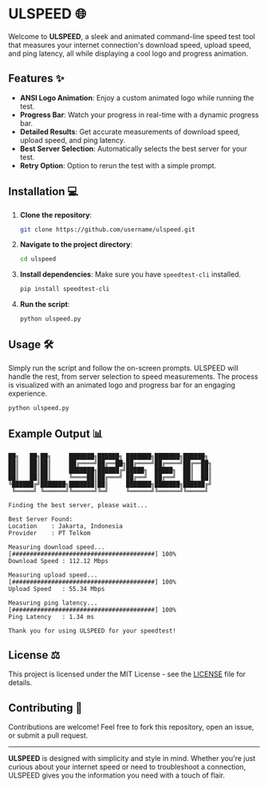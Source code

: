 # ULSPEED 🌐

Welcome to **ULSPEED**, a sleek and animated command-line speed test tool that measures your internet connection's download speed, upload speed, and ping latency, all while displaying a cool logo and progress animation.

## Features ✨

- **ANSI Logo Animation**: Enjoy a custom animated logo while running the test.
- **Progress Bar**: Watch your progress in real-time with a dynamic progress bar.
- **Detailed Results**: Get accurate measurements of download speed, upload speed, and ping latency.
- **Best Server Selection**: Automatically selects the best server for your test.
- **Retry Option**: Option to rerun the test with a simple prompt.

## Installation 💻

1. **Clone the repository**:
   ```bash
   git clone https://github.com/username/ulspeed.git
   ```
2. **Navigate to the project directory**:
   ```bash
   cd ulspeed
   ```
3. **Install dependencies**:
   Make sure you have `speedtest-cli` installed.
   ```bash
   pip install speedtest-cli
   ```
4. **Run the script**:
   ```bash
   python ulspeed.py
   ```

## Usage 🛠️

Simply run the script and follow the on-screen prompts. ULSPEED will handle the rest, from server selection to speed measurements. The process is visualized with an animated logo and progress bar for an engaging experience.

```bash
python ulspeed.py
```

## Example Output 📊

```
██╗   ██╗██╗     ███████╗██████╗ ███████╗███████╗██████╗ 
██║   ██║██║     ██╔════╝██╔══██╗██╔════╝██╔════╝██╔══██╗
██║   ██║██║     ███████╗██████╔╝█████╗  █████╗  ██║  ██║
██║   ██║██║     ╚════██║██╔═══╝ ██╔══╝  ██╔══╝  ██║  ██║
╚██████╔╝███████╗███████║██║     ███████╗███████╗██████╔╝
 ╚═════╝ ╚══════╝╚══════╝╚═╝     ╚══════╝╚══════╝╚═════╝ 

Finding the best server, please wait...

Best Server Found:
Location    : Jakarta, Indonesia
Provider    : PT Telkom

Measuring download speed...
[########################################] 100%
Download Speed : 112.12 Mbps

Measuring upload speed...
[########################################] 100%
Upload Speed   : 55.34 Mbps

Measuring ping latency...
[########################################] 100%
Ping Latency   : 1.34 ms

Thank you for using ULSPEED for your speedtest!
```

## License ⚖️

This project is licensed under the MIT License - see the [LICENSE](LICENSE) file for details.

## Contributing 👥

Contributions are welcome! Feel free to fork this repository, open an issue, or submit a pull request.

---

**ULSPEED** is designed with simplicity and style in mind. Whether you're just curious about your internet speed or need to troubleshoot a connection, ULSPEED gives you the information you need with a touch of flair.

```
